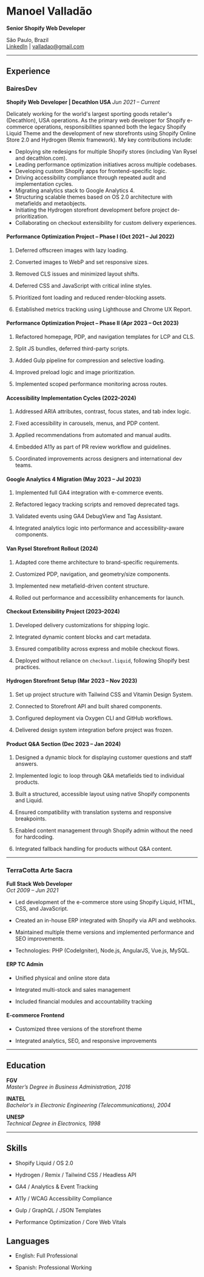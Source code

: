# Manoel Valladão

**Senior Shopify Web Developer**

São Paulo, Brazil  
[LinkedIn](https://www.linkedin.com/in/valladao)  |  [valladao@gmail.com](mailto:valladao@gmail.com)

---

## Experience

### BairesDev

**Shopify Web Developer | Decathlon USA**
_Jun 2021 – Current_

Delicately working for the world's largest sporting goods retailer's (Decathlon), USA operations. As the primary web developer for Shopify e-commerce operations, responsibilities spanned both the legacy Shopify Liquid Theme and the development of new storefronts using Shopify Online Store 2.0 and Hydrogen (Remix framework). My key contributions include:

- Deploying site redesigns for multiple Shopify stores (including Van Rysel and decathlon.com).
- Leading performance optimization initiatives across multiple codebases.
- Developing custom Shopify apps for frontend-specific logic.
- Driving accessibility compliance through repeated audit and implementation cycles.
- Migrating analytics stack to Google Analytics 4.
- Structuring scalable themes based on OS 2.0 architecture with metafields and metaobjects.
- Initiating the Hydrogen storefront development before project de-prioritization.
- Collaborating on checkout extensibility for custom delivery experiences.

<div class="page-break"></div>

#### Performance Optimization Project – Phase I (Oct 2021 – Jul 2022)

1. Deferred offscreen images with lazy loading.
    
2. Converted images to WebP and set responsive sizes.
    
3. Removed CLS issues and minimized layout shifts.
    
4. Deferred CSS and JavaScript with critical inline styles.
    
5. Prioritized font loading and reduced render-blocking assets.
    
6. Established metrics tracking using Lighthouse and Chrome UX Report.
    

#### Performance Optimization Project – Phase II (Apr 2023 – Oct 2023)

1. Refactored homepage, PDP, and navigation templates for LCP and CLS.
    
2. Split JS bundles, deferred third-party scripts.
    
3. Added Gulp pipeline for compression and selective loading.
    
4. Improved preload logic and image prioritization.
    
5. Implemented scoped performance monitoring across routes.
    

#### Accessibility Implementation Cycles (2022–2024)

1. Addressed ARIA attributes, contrast, focus states, and tab index logic.
    
2. Fixed accessibility in carousels, menus, and PDP content.
    
3. Applied recommendations from automated and manual audits.
    
4. Embedded A11y as part of PR review workflow and guidelines.
    
5. Coordinated improvements across designers and international dev teams.
    

#### Google Analytics 4 Migration (May 2023 – Jul 2023)

1. Implemented full GA4 integration with e-commerce events.
    
2. Refactored legacy tracking scripts and removed deprecated tags.
    
3. Validated events using GA4 DebugView and Tag Assistant.
    
4. Integrated analytics logic into performance and accessibility-aware components.
    

#### Van Rysel Storefront Rollout (2024)

1. Adapted core theme architecture to brand-specific requirements.
    
2. Customized PDP, navigation, and geometry/size components.
    
3. Implemented new metafield-driven content structure.
    
4. Rolled out performance and accessibility enhancements for launch.
    

#### Checkout Extensibility Project (2023–2024)

1. Developed delivery customizations for shipping logic.
    
2. Integrated dynamic content blocks and cart metadata.
    
3. Ensured compatibility across express and mobile checkout flows.
    
4. Deployed without reliance on `checkout.liquid`, following Shopify best practices.
    

#### Hydrogen Storefront Setup (Mar 2023 – Nov 2023)

1. Set up project structure with Tailwind CSS and Vitamin Design System.
    
2. Connected to Storefront API and built shared components.
    
3. Configured deployment via Oxygen CLI and GitHub workflows.
    
4. Delivered design system integration before project was frozen.
    

#### Product Q&A Section (Dec 2023 – Jan 2024)

1. Designed a dynamic block for displaying customer questions and staff answers.
    
2. Implemented logic to loop through Q&A metafields tied to individual products.
    
3. Built a structured, accessible layout using native Shopify components and Liquid.
    
4. Ensured compatibility with translation systems and responsive breakpoints.
    
5. Enabled content management through Shopify admin without the need for hardcoding.
    
6. Integrated fallback handling for products without Q&A content.
    

---

### TerraCotta Arte Sacra

**Full Stack Web Developer**  
_Oct 2009 – Jun 2021_

- Led development of the e-commerce store using Shopify Liquid, HTML, CSS, and JavaScript.
    
- Created an in-house ERP integrated with Shopify via API and webhooks.
    
- Maintained multiple theme versions and implemented performance and SEO improvements.
    
- Technologies: PHP (CodeIgniter), Node.js, AngularJS, Vue.js, MySQL.
    

#### ERP TC Admin

- Unified physical and online store data
    
- Integrated multi-stock and sales management
    
- Included financial modules and accountability tracking
    

#### E-commerce Frontend

- Customized three versions of the storefront theme
    
- Integrated analytics, SEO, and responsive improvements


---

## Education

**FGV**  
_Master’s Degree in Business Administration, 2016_

**INATEL**  
_Bachelor's in Electronic Engineering (Telecommunications), 2004_

**UNESP**  
_Technical Degree in Electronics, 1998_

---

<div class="page-break"></div>

## Skills

- Shopify Liquid / OS 2.0
    
- Hydrogen / Remix / Tailwind CSS / Headless API
    
- GA4 / Analytics & Event Tracking
    
- A11y / WCAG Accessibility Compliance
    
- Gulp / GraphQL / JSON Templates
    
- Performance Optimization / Core Web Vitals
    

## Languages

- English: Full Professional
    
- Spanish: Professional Working
